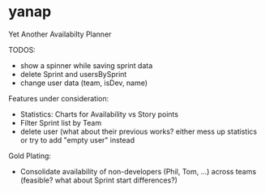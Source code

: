 # yanap
Yet Another Availabilty Planner

TODOS:
- show a spinner while saving sprint data
- delete Sprint and usersBySprint
- change user data (team, isDev, name)

Features under consideration:
- Statistics: Charts for Availability vs Story points
- Filter Sprint list by Team
- delete user (what about their previous works? either mess up statistics or try to add "empty user" instead

Gold Plating:
- Consolidate availability of non-developers (Phil, Tom, ...) across teams (feasible? what about Sprint start differences?)
